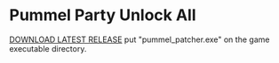 # Pummel Party Unlock All

[DOWNLOAD LATEST RELEASE](https://github.com/1ctr/pumpat/releases)
put "pummel_patcher.exe" on the game executable directory.
